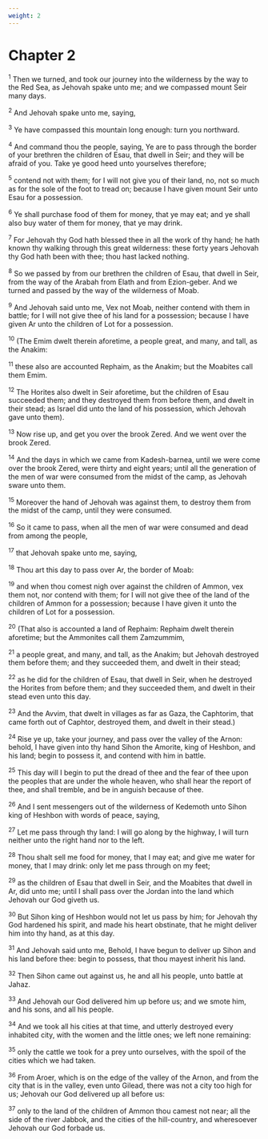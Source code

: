 ```yaml
---
weight: 2
---
```


# Chapter 2

<sup>1</sup> Then we turned, and took our journey into the wilderness by the way to the Red Sea, as Jehovah spake unto me; and we compassed mount Seir many days. 

<sup>2</sup> And Jehovah spake unto me, saying, 

<sup>3</sup> Ye have compassed this mountain long enough: turn you northward. 

<sup>4</sup> And command thou the people, saying, Ye are to pass through the border of your brethren the children of Esau, that dwell in Seir; and they will be afraid of you. Take ye good heed unto yourselves therefore; 

<sup>5</sup> contend not with them; for I will not give you of their land, no, not so much as for the sole of the foot to tread on; because I have given mount Seir unto Esau for a possession. 

<sup>6</sup> Ye shall purchase food of them for money, that ye may eat; and ye shall also buy water of them for money, that ye may drink. 

<sup>7</sup> For Jehovah thy God hath blessed thee in all the work of thy hand; he hath known thy walking through this great wilderness: these forty years Jehovah thy God hath been with thee; thou hast lacked nothing. 

<sup>8</sup> So we passed by from our brethren the children of Esau, that dwell in Seir, from the way of the Arabah from Elath and from Ezion-geber. And we turned and passed by the way of the wilderness of Moab. 

<sup>9</sup> And Jehovah said unto me, Vex not Moab, neither contend with them in battle; for I will not give thee of his land for a possession; because I have given Ar unto the children of Lot for a possession. 

<sup>10</sup> (The Emim dwelt therein aforetime, a people great, and many, and tall, as the Anakim: 

<sup>11</sup> these also are accounted Rephaim, as the Anakim; but the Moabites call them Emim. 

<sup>12</sup> The Horites also dwelt in Seir aforetime, but the children of Esau succeeded them; and they destroyed them from before them, and dwelt in their stead; as Israel did unto the land of his possession, which Jehovah gave unto them). 

<sup>13</sup> Now rise up, and get you over the brook Zered. And we went over the brook Zered. 

<sup>14</sup> And the days in which we came from Kadesh-barnea, until we were come over the brook Zered, were thirty and eight years; until all the generation of the men of war were consumed from the midst of the camp, as Jehovah sware unto them. 

<sup>15</sup> Moreover the hand of Jehovah was against them, to destroy them from the midst of the camp, until they were consumed. 

<sup>16</sup> So it came to pass, when all the men of war were consumed and dead from among the people, 

<sup>17</sup> that Jehovah spake unto me, saying, 

<sup>18</sup> Thou art this day to pass over Ar, the border of Moab: 

<sup>19</sup> and when thou comest nigh over against the children of Ammon, vex them not, nor contend with them; for I will not give thee of the land of the children of Ammon for a possession; because I have given it unto the children of Lot for a possession. 

<sup>20</sup> (That also is accounted a land of Rephaim: Rephaim dwelt therein aforetime; but the Ammonites call them Zamzummim, 

<sup>21</sup> a people great, and many, and tall, as the Anakim; but Jehovah destroyed them before them; and they succeeded them, and dwelt in their stead; 

<sup>22</sup> as he did for the children of Esau, that dwell in Seir, when he destroyed the Horites from before them; and they succeeded them, and dwelt in their stead even unto this day. 

<sup>23</sup> And the Avvim, that dwelt in villages as far as Gaza, the Caphtorim, that came forth out of Caphtor, destroyed them, and dwelt in their stead.) 

<sup>24</sup> Rise ye up, take your journey, and pass over the valley of the Arnon: behold, I have given into thy hand Sihon the Amorite, king of Heshbon, and his land; begin to possess it, and contend with him in battle. 

<sup>25</sup> This day will I begin to put the dread of thee and the fear of thee upon the peoples that are under the whole heaven, who shall hear the report of thee, and shall tremble, and be in anguish because of thee. 

<sup>26</sup> And I sent messengers out of the wilderness of Kedemoth unto Sihon king of Heshbon with words of peace, saying, 

<sup>27</sup> Let me pass through thy land: I will go along by the highway, I will turn neither unto the right hand nor to the left. 

<sup>28</sup> Thou shalt sell me food for money, that I may eat; and give me water for money, that I may drink: only let me pass through on my feet; 

<sup>29</sup> as the children of Esau that dwell in Seir, and the Moabites that dwell in Ar, did unto me; until I shall pass over the Jordan into the land which Jehovah our God giveth us. 

<sup>30</sup> But Sihon king of Heshbon would not let us pass by him; for Jehovah thy God hardened his spirit, and made his heart obstinate, that he might deliver him into thy hand, as at this day. 

<sup>31</sup> And Jehovah said unto me, Behold, I have begun to deliver up Sihon and his land before thee: begin to possess, that thou mayest inherit his land. 

<sup>32</sup> Then Sihon came out against us, he and all his people, unto battle at Jahaz. 

<sup>33</sup> And Jehovah our God delivered him up before us; and we smote him, and his sons, and all his people. 

<sup>34</sup> And we took all his cities at that time, and utterly destroyed every inhabited city, with the women and the little ones; we left none remaining: 

<sup>35</sup> only the cattle we took for a prey unto ourselves, with the spoil of the cities which we had taken. 

<sup>36</sup> From Aroer, which is on the edge of the valley of the Arnon, and from the city that is in the valley, even unto Gilead, there was not a city too high for us; Jehovah our God delivered up all before us: 

<sup>37</sup> only to the land of the children of Ammon thou camest not near; all the side of the river Jabbok, and the cities of the hill-country, and wheresoever Jehovah our God forbade us. 



